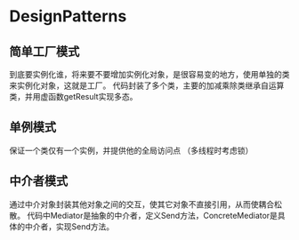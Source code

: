 DesignPatterns
==============

简单工厂模式
-----------

到底要实例化谁，将来要不要增加实例化对象，是很容易变的地方，使用单独的类来实例化对象，这就是工厂。
代码封装了多个类，主要的加减乘除类继承自运算类，并用虚函数getResult实现多态。

单例模式
--------

保证一个类仅有一个实例，并提供他的全局访问点 （多线程时考虑锁）

中介者模式
---------

通过中介对象封装其他对象之间的交互，使其它对象不直接引用，从而使耦合松散。
代码中Mediator是抽象的中介者，定义Send方法，ConcreteMediator是具体的中介者，实现Send方法。
